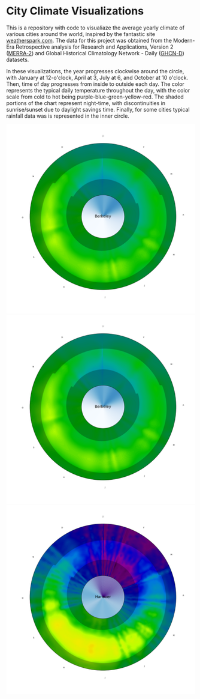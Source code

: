 # City Climate Visualizations

This is a repository with code to visualiaze the average yearly climate of various cities around the world, inspired by the fantastic site [weatherspark.com](http://weatherspark.com). The data for this project was obtained from the Modern-Era Retrospective analysis for Research and Applications, Version 2 ([MERRA-2](https://gmao.gsfc.nasa.gov/reanalysis/MERRA-2/)) and Global Historical Climatology Network - Daily ([GHCN-D](ftp://ftp.ncdc.noaa.gov/pub/data/ghcn/daily/readme.txt)) datasets. 

In these visualizations, the year progresses clockwise around the circle, with January at 12-o'clock, April at 3, July at 6, and October at 10 o'clock. Then, time of day progresses from inside to outside each day. The color represents the typical daily temperature throughout the day, with the color scale from cold to hot being purple-blue-green-yellow-red. The shaded portions of the chart represent night-time, with discontinuities in sunrise/sunset due to daylight savings time. Finally, for some cities typical rainfall data was is represented in the inner circle. 

![Berkeley, CA](https://github.com/nknezek/climatecharts/blob/master/charts/Berkeley.png)
![Sanger, TX](https://github.com/nknezek/climatecharts/blob/master/charts/Berkeley.png) 
![Hanover, NH](https://github.com/nknezek/climatecharts/blob/master/charts/Hanover.png) 